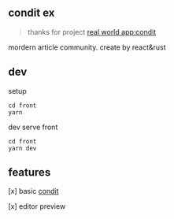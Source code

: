 ## condit ex
>thanks for project [real world app:condit](https://github.com/gothinkster/realworld)

mordern article community. create by react&rust

## dev

setup
```shell
cd front
yarn
```
dev serve front
```shell
cd front
yarn dev
```

## features
[x] basic [condit](https://github.com/gothinkster/realworld)

[x] editor preview